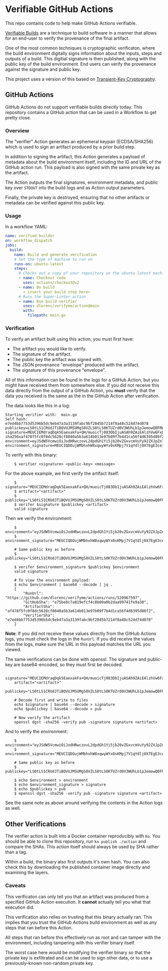 # Verifiable GitHub Actions

This repo contains code to help make GitHub Actions verifiable.

[Verifiable Builds](https://cloud.google.com/security/binary-authorization-for-borg) are
a technique to build software in a manner that allows for an end-user to verify the
provenance of the final artifact.

One of the most common techniques is cryptographic verificaton, where the build environment
digitally signs information about the inputs, steps and outputs of a build.
This digitial signature is then published, along with the public key of the build environment.
End users can verify the provenance against the signature and public key.

This project uses a version of this based on [Transient-Key Cryptography](https://en.wikipedia.org/wiki/Transient-key_cryptography).

## GitHub Actions

GitHub Actions do not support verifiable builds directly today.
This repository contains a GitHub action that can be used in a Workflow to get pretty close.

### Overview

The "verifier" Action generates an ephemeral keypair (ECDSA/SHA256) which is used to sign
an artifact produced by a prior build step.

In addition to signing the artifact, this Action generates a payload of metadata about the build
environment itself, including the ID and URL of the GitHub action run.
This payload is also signed with the same private key as the artifact.

The Action outputs the final signatures, environment metadata, and public key over `STDOUT` into
the build logs and as Action output parameters.

Finally, the private key is destroyed, ensuring that no other artifacts or metadata can be verified
against this public key.

### Usage

In a workflow YAML:

```yaml
name: verified-builder
on: workflow_dispatch
jobs:
  build:
    name: Build and generate verification
    # Set the type of machine to run on
    runs-on: ubuntu-latest
    steps:
      # Checks out a copy of your repository on the ubuntu-latest machine
      - name: Checkout code
        uses: actions/checkout@v2
      - name: Do build
        < insert your build step here>
      # Runs the Super-Linter action
      - name: Run build verifier
        uses: dlorenc/verifyme/action@main
        with:
          filepath: main.go
```

### Verification

To verify an artifact built using this action, you must first have:

* The artifact you would like to verify.
* The signature of the artifact.
* The public key the artifact was signed with.
* The JSON provenance "envelope" produced with the artifact.
* The signature of this provenance "envelope".

All of this information can be found in the logs for a GitHub Action, but you might have received them
from somewhere else.
If you did not receive this data directly from the output of a GitHub Action, you **must** verify that
the data you received is the same as the in the GitHub Action after verification.

The data looks like this in a log:

```shell
Starting verifier with:  main.go
Self hash:  e7ed4bb7753d5396b5dc9eb47a3a3139fabc9bf2845b7214f8a48c524d74d078
publickey=LS0tLS1CRUdJTiBQVUJMSUMgS0VZLS0tLS0KTUZrd0V3WUhLb1pJemowQ0FRWUlLb1pJemowREFRY0RRZ0FFdUIvQnZyaXQ2M01aRndZaUVyU05DcDJhMlhEbwplL25MWDY5T2VZVnQ1enNpZzNuRm5aY05HZFV3WWJVTndCVElDTlRnVXJFc2puelJDSm9wNnAyY0NBPT0KLS0tLS1FTkQgUFVCTElDIEtFWS0tLS0tCg==
signature=MEUCIEMdraqDqk5EaexakFa+QH/muoicTj083DbIjuASAh9ZAiEAlzhVw6FxDGoIKhvSdhppyUcF3kPcG1w86ngstw/nw74=
sha256=af478f5fc0f8dc5628cf8040a5b3a614b013e97b09f7b4d1ca56f4d6395d80f2
environment=eyJSdW5VcmwiOiJodHRwczovL2dpdGh1Yi5jb20vZGxvcmVuYy92ZXJpZnltZS9hY3Rpb25zL3J1bnMvNTIwOTY3NTk3IiwiR2l0SHViU2hhIjoiZTc1YmU4YzdhODE5ZWZjZjRjOGIwOWEwYjJkYWE5OTc0MWZlOWEzOCIsIkFydGlmYWN0U2hhIjoiYWY0NzhmNWZjMGY4ZGM1NjI4Y2Y4MDQwYTViM2E2MTRiMDEzZTk3YjA5ZjdiNGQxY2E1NmY0ZDYzOTVkODBmMiIsIlZlcmlmaWVyU2hhIjoiZTdlZDRiYjc3NTNkNTM5NmI1ZGM5ZWI0N2EzYTMxMzlmYWJjOWJmMjg0NWI3MjE0ZjhhNDhjNTI0ZDc0ZDA3OCJ9
environment_signature=MEUCIQDOujWMbhxhW8xqwyWYx0sKMpj7V1qYdlj0X7EgE3ceiwIgIwIQ84H7vkazUcY+IQ1wanDNeRndIIGEQHiGnqHmHfU=
```

To verify with this binary:

```shell
    $ verifier <signature> <public-key> <message>
```

For the above example, we first verify the artifact itself:

```shell
    $ signature="MEUCIEMdraqDqk5EaexakFa+QH/muoicTj083DbIjuASAh9ZAiEAlzhVw6FxDGoIKhvSdhppyUcF3kPcG1w86ngstw/nw74="
    $ artifact="<artifact>"
    $ publickey="LS0tLS1CRUdJTiBQVUJMSUMgS0VZLS0tLS0KTUZrd0V3WUhLb1pJemowQ0FRWUlLb1pJemowREFRY0RRZ0FFdUIvQnZyaXQ2M01aRndZaUVyU05DcDJhMlhEbwplL25MWDY5T2VZVnQ1enNpZzNuRm5aY05HZFV3WWJVTndCVElDTlRnVXJFc2puelJDSm9wNnAyY0NBPT0KLS0tLS1FTkQgUFVCTElDIEtFWS0tLS0tCg=="
    $ verifer $signature $publickey <artifact>
    valid signature
```

Then we verify the environment:

```shell
    $ environment="eyJSdW5VcmwiOiJodHRwczovL2dpdGh1Yi5jb20vZGxvcmVuYy92ZXJpZnltZS9hY3Rpb25zL3J1bnMvNTIwOTY3NTk3IiwiR2l0SHViU2hhIjoiZTc1YmU4YzdhODE5ZWZjZjRjOGIwOWEwYjJkYWE5OTc0MWZlOWEzOCIsIkFydGlmYWN0U2hhIjoiYWY0NzhmNWZjMGY4ZGM1NjI4Y2Y4MDQwYTViM2E2MTRiMDEzZTk3YjA5ZjdiNGQxY2E1NmY0ZDYzOTVkODBmMiIsIlZlcmlmaWVyU2hhIjoiZTdlZDRiYjc3NTNkNTM5NmI1ZGM5ZWI0N2EzYTMxMzlmYWJjOWJmMjg0NWI3MjE0ZjhhNDhjNTI0ZDc0ZDA3OCJ9"
    $ environment_signature="MEUCIQDOujWMbhxhW8xqwyWYx0sKMpj7V1qYdlj0X7EgE3ceiwIgIwIQ84H7vkazUcY+IQ1wanDNeRndIIGEQHiGnqHmHfU="

    # Same public key as before
    $ publickey="LS0tLS1CRUdJTiBQVUJMSUMgS0VZLS0tLS0KTUZrd0V3WUhLb1pJemowQ0FRWUlLb1pJemowREFRY0RRZ0FFdUIvQnZyaXQ2M01aRndZaUVyU05DcDJhMlhEbwplL25MWDY5T2VZVnQ1enNpZzNuRm5aY05HZFV3WWJVTndCVElDTlRnVXJFc2puelJDSm9wNnAyY0NBPT0KLS0tLS1FTkQgUFVCTElDIEtFWS0tLS0tCg=="

    $ verifer $environment_signature $publickey $environment
    valid signature

    # To view the environment payload:
    $ echo $environment | base64 --decode | jq .
    {
        "RunUrl": "https://github.com/dlorenc/verifyme/actions/runs/520967597",
        "GitHubSha": "e75be8c7a819efcf4c8b09a0b2daa99741fe9a38",
        "ArtifactSha": "af478f5fc0f8dc5628cf8040a5b3a614b013e97b09f7b4d1ca56f4d6395d80f2",
        "VerifierSha": "e7ed4bb7753d5396b5dc9eb47a3a3139fabc9bf2845b7214f8a48c524d74d078"
    }
```

**Note**: If you did not receive these values directly from the GitHub Actions logs, you must
check the logs in the `RunUrl`.
If you did receive the values from the logs, make sure the URL in this payload matches the URL
you viewed.


The same verifications can be done with openssl.
The signature and public-key are base64-encoded, so they must first be decoded.

```shell
    signature="MEUCIEMdraqDqk5EaexakFa+QH/muoicTj083DbIjuASAh9ZAiEAlzhVw6FxDGoIKhvSdhppyUcF3kPcG1w86ngstw/nw74="
    artifact="<artifact>"
    publickey="LS0tLS1CRUdJTiBQVUJMSUMgS0VZLS0tLS0KTUZrd0V3WUhLb1pJemowQ0FRWUlLb1pJemowREFRY0RRZ0FFdUIvQnZyaXQ2M01aRndZaUVyU05DcDJhMlhEbwplL25MWDY5T2VZVnQ1enNpZzNuRm5aY05HZFV3WWJVTndCVElDTlRnVXJFc2puelJDSm9wNnAyY0NBPT0KLS0tLS1FTkQgUFVCTElDIEtFWS0tLS0tCg=="

    # Decode first and write to files
    echo $signature | base64 --decode > signature
    echo $publickey | base64 --decode > pub
    
    # Now verify the artifact
    openssl dgst -sha256 -verify pub -signature signature <artifact>
```

And to verify the environment: 

```shell
    $ environment="eyJSdW5VcmwiOiJodHRwczovL2dpdGh1Yi5jb20vZGxvcmVuYy92ZXJpZnltZS9hY3Rpb25zL3J1bnMvNTIwOTY3NTk3IiwiR2l0SHViU2hhIjoiZTc1YmU4YzdhODE5ZWZjZjRjOGIwOWEwYjJkYWE5OTc0MWZlOWEzOCIsIkFydGlmYWN0U2hhIjoiYWY0NzhmNWZjMGY4ZGM1NjI4Y2Y4MDQwYTViM2E2MTRiMDEzZTk3YjA5ZjdiNGQxY2E1NmY0ZDYzOTVkODBmMiIsIlZlcmlmaWVyU2hhIjoiZTdlZDRiYjc3NTNkNTM5NmI1ZGM5ZWI0N2EzYTMxMzlmYWJjOWJmMjg0NWI3MjE0ZjhhNDhjNTI0ZDc0ZDA3OCJ9"
    $ environment_signature="MEUCIQDOujWMbhxhW8xqwyWYx0sKMpj7V1qYdlj0X7EgE3ceiwIgIwIQ84H7vkazUcY+IQ1wanDNeRndIIGEQHiGnqHmHfU="

    # Same public key as before
    $ publickey="LS0tLS1CRUdJTiBQVUJMSUMgS0VZLS0tLS0KTUZrd0V3WUhLb1pJemowQ0FRWUlLb1pJemowREFRY0RRZ0FFdUIvQnZyaXQ2M01aRndZaUVyU05DcDJhMlhEbwplL25MWDY5T2VZVnQ1enNpZzNuRm5aY05HZFV3WWJVTndCVElDTlRnVXJFc2puelJDSm9wNnAyY0NBPT0KLS0tLS1FTkQgUFVCTElDIEtFWS0tLS0tCg=="

    $ echo $environment > environment
    $ echo $environment_signature > signature
    $ echo $publickey > pub
    $ openssl dgst -sha256 -verify pub -signature signature <artifact>
```

See the same note as above around verifying the contents in the Action logs as well.

## Other Verifications

The verifier action is built into a Docker container reproducibly with `Ko`.
You should be able to clone this repository, run `ko publish ./action` and compare the SHAs.
This action itself should always be used by SHA rather than a tag.

Within a build, the binary also first outputs it's own hash.
You can also check this by downloading the published container image directly and examining the layers.

### Caveats

This verificaton can only tell you that an artifact was produced from a specified GitHub Action execution.
It **cannot** actually tell you what that execution did.

This verification also relies on trusting that this binary actually ran.
This implies that you trust the GitHub Actions build environment as well as any steps that ran
before this Action.

All steps that ran before this effectively run as root and can tamper with the environment, including
tampering with this verifier binary itself.

The worst case here would be modifying the verifier binary so that the private key is exfiltrated
and can be used to sign other data, or to use a previously-known non-random private key.
